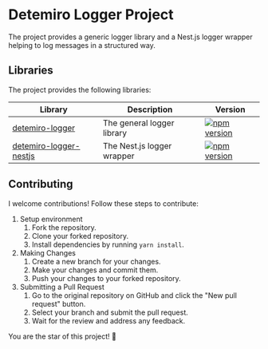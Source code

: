 # Detemiro Logger Project

The project provides a generic logger library and a Nest.js logger wrapper
helping to log messages in a structured way.

## Libraries

The project provides the following libraries:

| Library | Description | Version |
| --- | --- | --- |
| [detemiro-logger](./libs/logger) | The general logger library | [![npm version](https://badge.fury.io/js/detemiro-logger.svg)](https://badge.fury.io/js/detemiro-logger) |
| [detemiro-logger-nestjs](./libs/nestjs) | The Nest.js logger wrapper | [![npm version](https://badge.fury.io/js/detemiro-logger-nestjs.svg)](https://badge.fury.io/js/detemiro-logger-nestjs) |

## Contributing

I welcome contributions! Follow these steps to contribute:

1. Setup environment
    1. Fork the repository.
    2. Clone your forked repository.
    3. Install dependencies by running `yarn install`.
2. Making Changes
    1. Create a new branch for your changes.
    2. Make your changes and commit them.
    3. Push your changes to your forked repository.
3. Submitting a Pull Request
    1. Go to the original repository on GitHub and click the "New pull request" button.
    2. Select your branch and submit the pull request.
    3. Wait for the review and address any feedback.

You are the star of this project! 🌟
